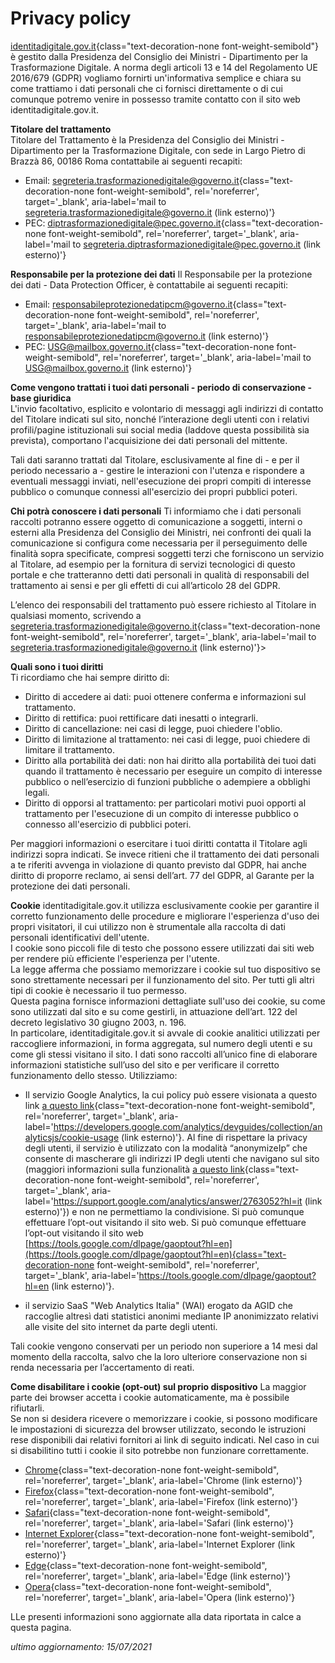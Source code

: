 # Privacy policy

[identitadigitale.gov.it](https://identitadigitale.gov.it/){class="text-decoration-none font-weight-semibold"} è gestito dalla Presidenza del Consiglio dei Ministri - Dipartimento per la Trasformazione Digitale.
A norma degli articoli 13 e 14 del Regolamento UE 2016/679 (GDPR) vogliamo fornirti un'informativa semplice e chiara su come trattiamo i dati personali che ci fornisci direttamente o di cui comunque potremo venire in possesso tramite contatto con il sito web identitadigitale.gov.it.

**Titolare del trattamento**  
Titolare del Trattamento è la Presidenza del Consiglio dei Ministri - Dipartimento per la Trasformazione Digitale, con sede in Largo Pietro di Brazzà 86, 00186 Roma contattabile ai seguenti recapiti:

- Email: [segreteria.trasformazionedigitale@governo.it](mailto:segreteria.trasformazionedigitale@governo.it){class="text-decoration-none font-weight-semibold", rel='noreferrer', target='\_blank', aria-label='mail to segreteria.trasformazionedigitale@governo.it (link esterno)'}
- PEC: [diptrasformazionedigitale@pec.governo.it](mailto:diptrasformazionedigitale@pec.governo.it){class="text-decoration-none font-weight-semibold", rel='noreferrer', target='\_blank', aria-label='mail to segreteria.diptrasformazionedigitale@pec.governo.it (link esterno)'}

**Responsabile per la protezione dei dati**
Il Responsabile per la protezione dei dati - Data Protection Officer, è contattabile ai seguenti recapiti:

- Email: [responsabileprotezionedatipcm@governo.it](mailto:responsabileprotezionedatipcm@governo.it){class="text-decoration-none font-weight-semibold", rel='noreferrer', target='\_blank', aria-label='mail to responsabileprotezionedatipcm@governo.it (link esterno)'}
- PEC: [USG@mailbox.governo.it](mailto:USG@mailbox.governo.it){class="text-decoration-none font-weight-semibold", rel='noreferrer', target='\_blank', aria-label='mail to USG@mailbox.governo.it (link esterno)'}

**Come vengono trattati i tuoi dati personali - periodo di conservazione - base giuridica**  
L'invio facoltativo, esplicito e volontario di messaggi agli indirizzi di contatto del Titolare indicati sul sito, nonché l’interazione degli utenti con i relativi profili/pagine istituzionali sui social media (laddove questa possibilità sia prevista), comportano l'acquisizione dei dati personali del mittente.

Tali dati saranno trattati dal Titolare, esclusivamente al fine di - e per il periodo necessario a - gestire le interazioni con l'utenza e rispondere a eventuali messaggi inviati, nell'esecuzione dei propri compiti di interesse pubblico o comunque connessi all'esercizio dei propri pubblici poteri.

**Chi potrà conoscere i dati personali**
Ti informiamo che i dati personali raccolti potranno essere oggetto di comunicazione a soggetti, interni o esterni alla Presidenza del Consiglio dei Ministri, nei confronti dei quali la comunicazione si configura come necessaria per il perseguimento delle finalità sopra specificate, compresi soggetti terzi che forniscono un servizio al Titolare, ad esempio per la fornitura di servizi tecnologici di questo portale e che tratteranno detti dati personali in qualità di responsabili del trattamento ai sensi e per gli effetti di cui all’articolo 28 del GDPR.

L’elenco dei responsabili del trattamento può essere richiesto al Titolare in qualsiasi momento, scrivendo a [segreteria.trasformazionedigitale@governo.it](mailto:segreteria.trasformazionedigitale@governo.it){class="text-decoration-none font-weight-semibold", rel='noreferrer', target='\_blank', aria-label='mail to segreteria.trasformazionedigitale@governo.it (link esterno)'}>

**Quali sono i tuoi diritti**  
Ti ricordiamo che hai sempre diritto di:

- Diritto di accedere ai dati: puoi ottenere conferma e informazioni sul trattamento.
- Diritto di rettifica: puoi rettificare dati inesatti o integrarli.
- Diritto di cancellazione: nei casi di legge, puoi chiedere l'oblio.
- Diritto di limitazione al trattamento: nei casi di legge, puoi chiedere di limitare il trattamento.
- Diritto alla portabilità dei dati: non hai diritto alla portabilità dei tuoi dati quando il trattamento è necessario per eseguire un compito di interesse pubblico o nell’esercizio di funzioni pubbliche o adempiere a obblighi legali.
- Diritto di opporsi al trattamento: per particolari motivi puoi opporti al trattamento per l'esecuzione di un compito di interesse pubblico o connesso all'esercizio di pubblici poteri.

Per maggiori informazioni o esercitare i tuoi diritti contatta il Titolare agli indirizzi sopra indicati. Se invece ritieni che il trattamento dei dati personali a te riferiti avvenga in violazione di quanto previsto dal GDPR, hai anche diritto di proporre reclamo, ai sensi dell’art. 77 del GDPR, al Garante per la protezione dei dati personali.

**Cookie**
identitadigitale.gov.it utilizza esclusivamente cookie per garantire il corretto funzionamento delle procedure e migliorare l'esperienza d'uso dei propri visitatori, il cui utilizzo non è strumentale alla raccolta di dati personali identificativi dell'utente.  
I cookie sono piccoli file di testo che possono essere utilizzati dai siti web per rendere più efficiente l'esperienza per l'utente.  
La legge afferma che possiamo memorizzare i cookie sul tuo dispositivo se sono strettamente necessari per il funzionamento del sito. Per tutti gli altri tipi di cookie è necessario il tuo permesso.  
Questa pagina fornisce informazioni dettagliate sull'uso dei cookie, su come sono utilizzati dal sito e su come gestirli, in attuazione dell’art. 122 del decreto legislativo 30 giugno 2003, n. 196.  
In particolare, identitadigitale.gov.it si avvale di cookie analitici utilizzati per raccogliere informazioni, in forma aggregata, sul numero degli utenti e su come gli stessi visitano il sito. I dati sono raccolti all’unico fine di elaborare informazioni statistiche sull’uso del sito e per verificare il corretto funzionamento dello stesso. Utilizziamo:

- Il servizio Google Analytics, la cui policy può essere visionata a questo link [a questo link](https://developers.google.com/analytics/devguides/collection/analyticsjs/cookie-usage){class="text-decoration-none font-weight-semibold", rel='noreferrer', target='\_blank', aria-label='https://developers.google.com/analytics/devguides/collection/analyticsjs/cookie-usage (link esterno)'}.
  Al fine di rispettare la privacy degli utenti, il servizio è utilizzato con la modalità “anonymizeIp” che consente di mascherare gli indirizzi IP degli utenti che navigano sul sito (maggiori informazioni sulla funzionalità [a questo link](https://support.google.com/analytics/answer/2763052?hl=it){class="text-decoration-none font-weight-semibold", rel='noreferrer', target='\_blank', aria-label='https://support.google.com/analytics/answer/2763052?hl=it (link esterno)'}) e non ne permettiamo la condivisione. Si può comunque effettuare l’opt-out visitando il sito web.
  Si può comunque effettuare l’opt-out visitando il sito web
  [https://tools.google.com/dlpage/gaoptout?hl=en](https://tools.google.com/dlpage/gaoptout?hl=en){class="text-decoration-none font-weight-semibold", rel='noreferrer', target='\_blank', aria-label='https://tools.google.com/dlpage/gaoptout?hl=en (link esterno)'}.

- il servizio SaaS "Web Analytics Italia" (WAI) erogato da AGID che raccoglie altresì dati statistici anonimi mediante IP anonimizzato relativi alle visite del sito internet da parte degli utenti.

Tali cookie vengono conservati per un periodo non superiore a 14 mesi dal momento della raccolta, salvo che la loro ulteriore conservazione non si renda necessaria per l’accertamento di reati.

**Come disabilitare i cookie (opt-out) sul proprio dispositivo**
La maggior parte dei browser accetta i cookie automaticamente, ma è possibile rifiutarli.  
Se non si desidera ricevere o memorizzare i cookie, si possono modificare le impostazioni di sicurezza del browser utilizzato, secondo le istruzioni rese disponibili dai relativi fornitori ai link di seguito indicati. Nel caso in cui si disabilitino tutti i cookie il sito potrebbe non funzionare correttamente.

- [Chrome](https://support.google.com/chrome/answer/95647?co=GENIE.Platform%3DDesktop&hl=it){class="text-decoration-none font-weight-semibold", rel='noreferrer', target='\_blank', aria-label='Chrome (link esterno)'}
- [Firefox](https://support.mozilla.org/it/kb/protezione-antitracciamento-avanzata-firefox-desktop?redirectlocale=it&redirectslug=Attivare+e+disattivare+i+cookie){class="text-decoration-none font-weight-semibold", rel='noreferrer', target='\_blank', aria-label='Firefox (link esterno)'}
- [Safari](https://support.apple.com/guide/safari/manage-cookies-and-website-data-sfri11471/mac){class="text-decoration-none font-weight-semibold", rel='noreferrer', target='\_blank', aria-label='Safari (link esterno)'}
- [Internet Explorer](https://support.microsoft.com/it-it/help/17442/windows-internet-explorer-delete-manage-cookies){class="text-decoration-none font-weight-semibold", rel='noreferrer', target='\_blank', aria-label='Internet Explorer (link esterno)'}
- [Edge](https://support.microsoft.com/it-it/help/4027947/microsoft-edge-delete-cookies){class="text-decoration-none font-weight-semibold", rel='noreferrer', target='\_blank', aria-label='Edge (link esterno)'}
- [Opera](https://help.opera.com/en/latest/web-preferences/#cookies){class="text-decoration-none font-weight-semibold", rel='noreferrer', target='\_blank', aria-label='Opera (link esterno)'}

LLe presenti informazioni sono aggiornate alla data riportata in calce a questa pagina.

<p class="text-right"><em>ultimo aggiornamento: 15/07/2021</em></p>
